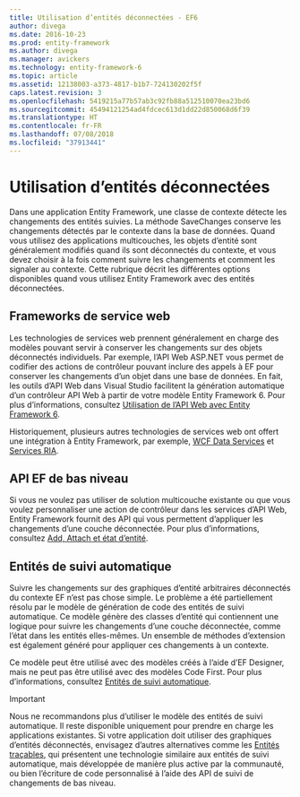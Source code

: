 ```yaml
---
title: Utilisation d’entités déconnectées - EF6
author: divega
ms.date: 2016-10-23
ms.prod: entity-framework
ms.author: divega
ms.manager: avickers
ms.technology: entity-framework-6
ms.topic: article
ms.assetid: 12138003-a373-4817-b1b7-724130202f5f
caps.latest.revision: 3
ms.openlocfilehash: 5419215a77b57ab3c92fb88a512510070ea23bd6
ms.sourcegitcommit: 45494121254ad4fdcec613d1dd22d850068d6f39
ms.translationtype: HT
ms.contentlocale: fr-FR
ms.lasthandoff: 07/08/2018
ms.locfileid: "37913441"
---
```

# <a name="working-with-disconnected-entities"></a>Utilisation d’entités déconnectées
Dans une application Entity Framework, une classe de contexte détecte les changements des entités suivies. La méthode SaveChanges conserve les changements détectés par le contexte dans la base de données. Quand vous utilisez des applications multicouches, les objets d’entité sont généralement modifiés quand ils sont déconnectés du contexte, et vous devez choisir à la fois comment suivre les changements et comment les signaler au contexte. Cette rubrique décrit les différentes options disponibles quand vous utilisez Entity Framework avec des entités déconnectées.   

## <a name="web-service-frameworks"></a>Frameworks de service web

Les technologies de services web prennent généralement en charge des modèles pouvant servir à conserver les changements sur des objets déconnectés individuels. Par exemple, l’API Web ASP.NET vous permet de codifier des actions de contrôleur pouvant inclure des appels à EF pour conserver les changements d’un objet dans une base de données. En fait, les outils d’API Web dans Visual Studio facilitent la génération automatique d’un contrôleur API Web à partir de votre modèle Entity Framework 6. Pour plus d’informations, consultez [Utilisation de l’API Web avec Entity Framework 6](https://docs.microsoft.com/en-us/aspnet/web-api/overview/data/using-web-api-with-entity-framework/).   

Historiquement, plusieurs autres technologies de services web ont offert une intégration à Entity Framework, par exemple, [WCF Data Services](https://docs.microsoft.com/dotnet/framework/data/wcf/create-a-data-service-using-an-adonet-ef-data-wcf) et [Services RIA](https://docs.microsoft.com/en-us/previous-versions/dotnet/wcf-ria/ee707344(v=vs.91)).

## <a name="low-level-ef-apis"></a>API EF de bas niveau

Si vous ne voulez pas utiliser de solution multicouche existante ou que vous voulez personnaliser une action de contrôleur dans les services d’API Web, Entity Framework fournit des API qui vous permettent d’appliquer les changements d’une couche déconnectée. Pour plus d’informations, consultez [Add, Attach et état d’entité](~/ef6/saving/change-tracking/entity-state.md).  

## <a name="self-tracking-entities"></a>Entités de suivi automatique  

Suivre les changements sur des graphiques d’entité arbitraires déconnectés du contexte EF n’est pas chose simple. Le problème a été partiellement résolu par le modèle de génération de code des entités de suivi automatique. Ce modèle génère des classes d’entité qui contiennent une logique pour suivre les changements d’une couche déconnectée, comme l’état dans les entités elles-mêmes. Un ensemble de méthodes d’extension est également généré pour appliquer ces changements à un contexte.

Ce modèle peut être utilisé avec des modèles créés à l’aide d’EF Designer, mais ne peut pas être utilisé avec des modèles Code First. Pour plus d’informations, consultez [Entités de suivi automatique](self-tracking-entities/index.md).  

> [!IMPORTANT]
> Nous ne recommandons plus d’utiliser le modèle des entités de suivi automatique. Il reste disponible uniquement pour prendre en charge les applications existantes. Si votre application doit utiliser des graphiques d’entités déconnectés, envisagez d’autres alternatives comme les [Entités traçables](http://trackableentities.github.io/), qui présentent une technologie similaire aux entités de suivi automatique, mais développée de manière plus active par la communauté, ou bien l’écriture de code personnalisé à l’aide des API de suivi de changements de bas niveau.
